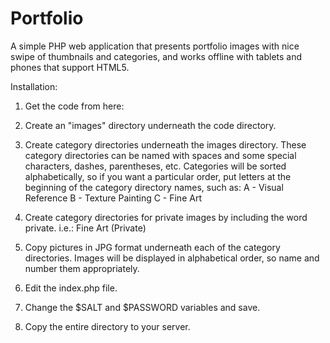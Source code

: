 Portfolio
=========

A simple PHP web application that presents portfolio images with nice swipe of thumbnails and categories,
and works offline with tablets and phones that support HTML5.

Installation:

1)  Get the code from here:

2)  Create an "images" directory underneath the code directory.

3)  Create category directories underneath the images directory.  These category directories
    can be named with spaces and some special characters, dashes, parentheses, etc.
    Categories will be sorted alphabetically, so if you want a particular order, put letters
    at the beginning of the category directory names, such as:
        A - Visual Reference
        B - Texture Painting
        C - Fine Art

4)  Create category directories for private images by including the word private.  i.e.:
        Fine Art (Private)

5)  Copy pictures in JPG format underneath each of the category directories.
    Images will be displayed in alphabetical order, so name and number them appropriately.

6)  Edit the index.php file.

7)  Change the $SALT and $PASSWORD variables and save.

8)  Copy the entire directory to your server.
